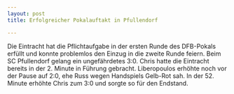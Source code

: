 ```yaml
---
layout: post
title: Erfolgreicher Pokalauftakt in Pfullendorf

---
```


Die Eintracht hat die Pflichtaufgabe in der ersten Runde des DFB-Pokals erfüllt und konnte problemlos den Einzug in die zweite Runde feiern. Beim SC Pfullendorf gelang ein ungefährdetes 3:0. Chris hatte die Eintracht bereits in der 2. Minute in Führung gebracht. Liberopoulos erhöhte noch vor der Pause auf 2:0, ehe Russ wegen Handspiels Gelb-Rot sah. In der 52. Minute erhöhte Chris zum 3:0 und sorgte so für den Endstand.


